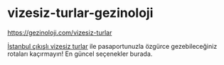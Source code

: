 # vizesiz-turlar-gezinoloji
https://gezinoloji.com/vizesiz-turlar



[İstanbul çıkışlı vizesiz turlar](https://gezinoloji.com/vizesiz-turlar) ile pasaportunuzla özgürce gezebileceğiniz rotaları kaçırmayın! En güncel seçenekler burada.
